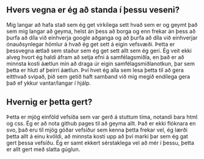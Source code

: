 ## Hvers vegna er ég að standa í þessu veseni?
Mig langar að hafa stað sem ég get virkilega sett hvað sem er og geymt það sem mig langar að geyma, helst án þess að borga og enn frekar án þess að þurfa að díla við einhverja google aðganga og að þurfa að díla við einhverjar ónauðsynlegar hömlur á hvað ég get sett á eigin vefsvæði. Þetta er þessvegna ætlað sem staður sem ég get sett allt sem ég geri. Ég veit ekki alveg hvort ég haldi áfram að setja efni á samfélagsmiðla, en það er að minnsta kosti áætlun mín að draga úr eigin samfélagsmiðlanotkun, þar sem þetta er hluti af þeirri áætlun. Því hvet ég alla sem lesa þetta til að gera eitthvað svipað, þið sem getið haft samband við mig megið endilega gera það ef ykkur vantar/langar í hjálp.

## Hvernig er þetta gert?
Þetta er mjög einföld vefsíða sem var gerð á stuttum tíma, notandi bara html og css. Ég er að nota github pages til að geyma allt. Það er ekki flóknara en svo, það eru til mjög góðar vefsíður sem kenna þetta frekar vel, ég lærði þetta allt á einu kvöldi, að minnsta kosti upp að því marki þar sem ég gat gert þessa vefsíðu. Ég er samt ekkert sérstaklega vel að mér í þessu, þetta er allt gert með slatta gúglun.
